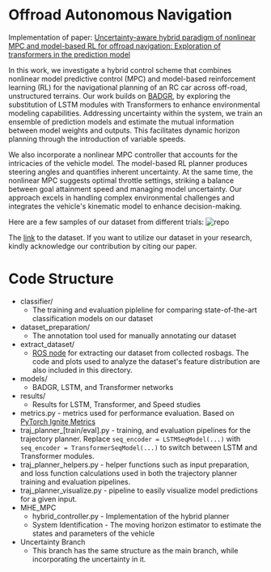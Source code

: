 # Offroad Autonomous Navigation 

Implementation of paper: [Uncertainty-aware hybrid paradigm of nonlinear MPC and model-based RL for offroad navigation: Exploration of transformers in the prediction model](https://arxiv.org/abs/2310.00760)

In this work, we investigate a hybrid control scheme that combines nonlinear model predictive control (MPC) and model-based reinforcement learning (RL) for the navigational planning of an RC car across off-road, unstructured terrains. Our work builds on [BADGR](https://github.com/gkahn13/badgr), by exploring the substitution of LSTM modules with Transformers to enhance environmental modeling capabilities. Addressing uncertainty within the system, we train an ensemble of prediction models and estimate the mutual information between model weights and outputs. This facilitates dynamic horizon planning through the introduction of variable speeds. 

We also incorporate a nonlinear MPC controller that accounts for the intricacies of the vehicle model. The model-based RL planner produces steering angles and quantifies inherent uncertainty. At the same time, the nonlinear MPC suggests optimal throttle settings, striking a balance between goal attainment speed and managing model uncertainty. Our approach excels in handling complex environmental challenges and integrates the vehicle's kinematic model to enhance decision-making.

Here are a few samples of our dataset from different trials: 
![repo](https://github.com/FARAZLOTFI/offroad_autonomous_navigation/assets/44290848/6cbdb552-d60f-4f75-9b79-79533a573ada)

The [link](https://mcgill-my.sharepoint.com/:u:/g/personal/khalil_virji_mail_mcgill_ca/EeqSokfjlP5ItDJu1XBu6GUBK0uqDZ_Tl0t_noq6w9SLZg?e=5URObu) to the dataset. If you want to utilize our dataset in your research, kindly acknowledge our contribution by citing our paper.

# Code Structure
* classifier/
  * The training and evaluation pipleline for comparing state-of-the-art classification models on our dataset
* dataset_preparation/
  * The annotation tool used for manually annotating our dataset
* extract_dataset/
  * [ROS node](https://github.com/FARAZLOTFI/offroad_autonomous_navigation/blob/main/extract_dataset/rc_subscriber_node.py) for extracting our dataset from collected rosbags. The code and plots used to analyze the dataset's feature distribution are also included in this directory. 
* models/
  * BADGR, LSTM, and Transformer networks
* results/
  * Results for LSTM, Transformer, and Speed studies
* metrics.py - metrics used for performance evaluation. Based on [PyTorch Ignite Metrics](https://pytorch.org/ignite/index.html)
* traj_planner_[train/eval].py - training, and evaluation pipelines for the trajectory planner. Replace `seq_encoder = LSTMSeqModel(...)` with `seq_encoder = TransformerSeqModel(...)` to switch between LSTM and Transformer modules.
* traj_planner_helpers.py - helper functions such as input preparation, and loss function calculations used in both the trajectory planner training and evaluation pipelines.
* traj_planner_visualize.py - pipeline to easily visualize model predictions for a given input. 
* MHE_MPC
  *  hybrid_controller.py - Implementation of the hybrid planner
  *  System Identification - The moving horizon estimator to estimate the states and parameters of the vehicle
* Uncertainty Branch
  * This branch has the same structure as the main branch, while incorporating the uncertainty in it.    
